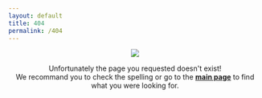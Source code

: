 ```yaml
---
layout: default
title: 404
permalink: /404
---
```

<div align="center">
	<img src="{{ site.baseurl }}/images/404.gif">
	<p>
		Unfortunately the page you requested doesn't exist!<br>We recommand you to check the spelling or go to the <strong><a href="/">main page</a></strong> to find what you were looking for.
	</p>
</div>
